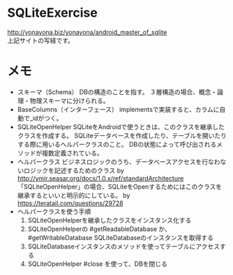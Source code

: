 # SQLiteExercise
http://yonayona.biz/yonayona/android_master_of_sqlite <br>
上記サイトの写経です。

# メモ
- スキーマ（Schema）
  DBの構造のことを指す。
  ３層構造の場合、概念・論理・物理スキーマに分けられる。
- BaseColumns（インターフェース）
  implementsで実装すると、カラムに自動で_idがつく。
- SQLiteOpenHelper
  SQLiteをAndroidで使うときは、このクラスを継承したクラスを作成する。
  SQLiteデータベースを作成したり、テーブルを開いたりする際に用いるヘルパークラスのこと。
  DBの状態によって呼び出されるメソッドが複数定義されている。
- ヘルパークラス
  ビジネスロジックのうち、データベースアクセスを行なわないロジックを記述するためのクラス
  by http://ymir.seasar.org/docs/1.0.x/ref/standardArchitecture
  「SQLiteOpenHelper」の場合、SQLiteをOpenするためにはこのクラスを継承するといいと明示的にしている。
  by https://teratail.com/questions/29728
- ヘルパークラスを使う手順
  1. SQLiteOpenHelperを継承したクラスをインスタンス化する
  2. SQLiteOpenHelperの #getReadableDatabase か、#getWritableDatabase SQLiteDatabaseのインスタンスを取得する
  3. SQLiteDatabaseインスタンスのメソッドを使ってテーブルにアクセスする
  4. SQLiteOpenHelper #close を使って、DBを閉じる
